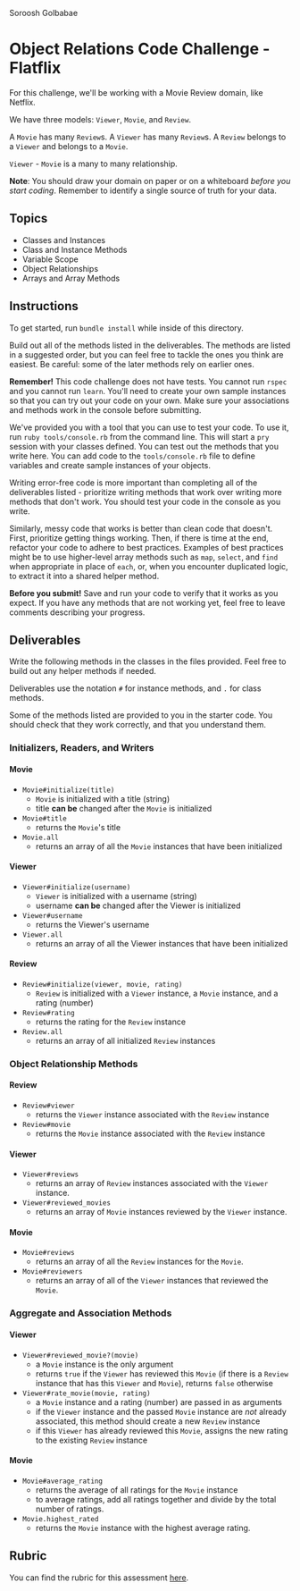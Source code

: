 Soroosh Golbabae

# Object Relations Code Challenge - Flatflix

For this challenge, we'll be working with a Movie Review domain, like Netflix.

We have three models: `Viewer`, `Movie`, and `Review`.

A `Movie` has many `Review`s. A `Viewer` has many `Review`s. A `Review` belongs to a `Viewer` and belongs to a `Movie`.

`Viewer` - `Movie` is a many to many relationship.

**Note**: You should draw your domain on paper or on a whiteboard _before you start coding_. Remember to identify a single source of truth for your data.

## Topics

- Classes and Instances
- Class and Instance Methods
- Variable Scope
- Object Relationships
- Arrays and Array Methods

## Instructions

To get started, run `bundle install` while inside of this directory.

Build out all of the methods listed in the deliverables. The methods are listed in a suggested order, but you can feel free to tackle the ones you think are easiest. Be careful: some of the later methods rely on earlier ones.

**Remember!** This code challenge does not have tests. You cannot run `rspec` and you cannot run `learn`. You'll need to create your own sample instances so that you can try out your code on your own. Make sure your associations and methods work in the console before submitting.

We've provided you with a tool that you can use to test your code. To use it, run `ruby tools/console.rb` from the command line. This will start a `pry` session with your classes defined. You can test out the methods that you write here. You can add code to the `tools/console.rb` file to define variables and create sample instances of your objects.

Writing error-free code is more important than completing all of the deliverables listed - prioritize writing methods that work over writing more methods that don't work. You should test your code in the console as you write.

Similarly, messy code that works is better than clean code that doesn't. First, prioritize getting things working. Then, if there is time at the end, refactor your code to adhere to best practices. Examples of best practices might be to use higher-level array methods such as `map`, `select`, and `find` when appropriate in place of `each`, or, when you encounter duplicated logic, to extract it into a shared helper method.

**Before you submit!** Save and run your code to verify that it works as you expect. If you have any methods that are not working yet, feel free to leave comments describing your progress.

## Deliverables

Write the following methods in the classes in the files provided. Feel free to build out any helper methods if needed.

Deliverables use the notation `#` for instance methods, and `.` for class methods.

Some of the methods listed are provided to you in the starter code. You should check that they work correctly, and that you understand them.

### Initializers, Readers, and Writers

#### Movie

- `Movie#initialize(title)`
  - `Movie` is initialized with a title (string)
  - title **can be** changed after the `Movie` is initialized
- `Movie#title`
  - returns the `Movie`'s title
- `Movie.all`
  - returns an array of all the `Movie` instances that have been initialized

#### Viewer

- `Viewer#initialize(username)`
  - `Viewer` is initialized with a username (string)
  - username **can be** changed after the Viewer is initialized
- `Viewer#username`
  - returns the Viewer's username
- `Viewer.all`
  - returns an array of all the Viewer instances that have been initialized

#### Review

- `Review#initialize(viewer, movie, rating)`
  - `Review` is initialized with a `Viewer` instance, a `Movie` instance, and a rating (number)
- `Review#rating`
  - returns the rating for the `Review` instance
- `Review.all`
  - returns an array of all initialized `Review` instances

### Object Relationship Methods

#### Review

- `Review#viewer`
  - returns the `Viewer` instance associated with the `Review` instance
- `Review#movie`
  - returns the `Movie` instance associated with the `Review` instance

#### Viewer

- `Viewer#reviews`
  - returns an array of `Review` instances associated with the `Viewer` instance.
- `Viewer#reviewed_movies`
  - returns an array of `Movie` instances reviewed by the `Viewer` instance.

#### Movie

- `Movie#reviews`
  - returns an array of all the `Review` instances for the `Movie`.
- `Movie#reviewers`
  - returns an array of all of the `Viewer` instances that reviewed the `Movie`.

### Aggregate and Association Methods

#### Viewer

- `Viewer#reviewed_movie?(movie)`
  - a `Movie` instance is the only argument
  - returns `true` if the `Viewer` has reviewed this `Movie` (if there is a `Review` instance that has this `Viewer` and `Movie`), returns `false` otherwise
- `Viewer#rate_movie(movie, rating)`
  - a `Movie` instance and a rating (number) are passed in as arguments
  - if the `Viewer` instance and the passed `Movie` instance are _not_ already associated, this method should create a new `Review` instance
  - if this `Viewer` has already reviewed this `Movie`, assigns the new rating to the existing `Review` instance

#### Movie

- `Movie#average_rating`
  - returns the average of all ratings for the `Movie` instance
  - to average ratings, add all ratings together and divide by the total number of ratings.
- `Movie.highest_rated`
  - returns the `Movie` instance with the highest average rating.

## Rubric

You can find the rubric for this assessment [here](https://github.com/learn-co-curriculum/se-rubrics/blob/master/module-1.md).
